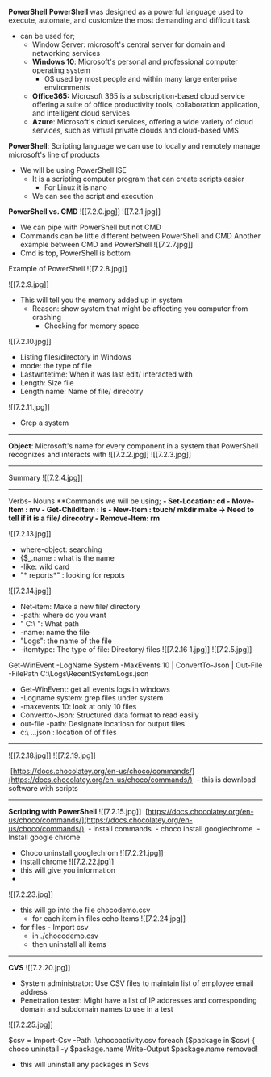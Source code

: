 **PowerShell**
**PowerShell** was designed as a powerful language used to execute, automate, and customize the most demanding and difficult task 
- can be used for;
	- Window Server: microsoft's central server for domain and networking services 
	- **Windows 10**: Microsoft's personal and professional computer operating system
		- OS used by most people and within many large enterprise environments
	- **Office365:** Microsoft 365 is a subscription-based cloud service offering a suite of office productivity tools, collaboration application, and intelligent cloud services
	- **Azure**: Microsoft's cloud services, offering a wide variety of cloud services, such as virtual private clouds and cloud-based VMS 

**PowerShell**: Scripting language we can use to locally and remotely manage microsoft's line of products
- We will be using PowerShell ISE 
	- It is a scripting computer program that can create scripts easier
		- For Linux it is nano
	- We can see the script and execution 

**PowerShell vs. CMD**
![[7.2.0.jpg]]
![[7.2.1.jpg]]
- We can pipe with PowerShell but not CMD
- Commands can be little different between PowerShell and CMD
Another example between CMD and PowerShell
![[7.2.7.jpg]]
- Cmd is top, PowerShell is bottom 

Example of PowerShell
![[7.2.8.jpg]]

![[7.2.9.jpg]]
- This will tell you the memory added up in system 
	- Reason: show system that might be affecting you computer from crashing
		- Checking for memory space

![[7.2.10.jpg]]
- Listing files/directory in Windows
- mode: the type of file 
- Lastwritetime: When it was last edit/ interacted with
- Length: Size file
- Length name: Name of file/ direcotry

![[7.2.11.jpg]]
- Grep a system 

___
**Object**: Microsoft's name for every component in a system that PowerShell recognizes and interacts with
![[7.2.2.jpg]]
![[7.2.3.jpg]]

___
Summary
![[7.2.4.jpg]]
____
Verbs- Nouns
**Commands we will be using; 
**- Set-Location: cd 
**- Move-Item : mv**
**- Get-ChildItem : ls**
**- New-Item : touch/ mkdir make -> Need to tell if it is a file/ direcotry**
**- Remove-Item: rm****

![[7.2.13.jpg]]
- where-object: searching 
- {$_.name : what is the name
- -like: wild card
- "*  reports*" : looking for repots 

![[7.2.14.jpg]]
- Net-item: Make a new file/ directory 
- -path: where do you want 
- "  C:\  ": What path 
- -name: name the file 
- "Logs": the name of the file 
- -itemtype: The type of file: Directory/ files 
![[7.2.16 1.jpg]]
![[7.2.5.jpg]]


Get-WinEvent -LogName System -MaxEvents 10 | ConvertTo-Json | Out-File -FilePath C:\Logs\RecentSystemLogs.json
- Get-WinEvent: get all events logs in windows
- -Logname system: grep files under system 
- -maxevents 10: look at only 10 files 
- Convertto-Json: Structured data format to read easily 
- out-file -path: Designate locatiosn for output files
- c:\ ...json : location of of files
___
![[7.2.18.jpg]]
![[7.2.19.jpg]]

 [https://docs.chocolatey.org/en-us/choco/commands/](https://docs.chocolatey.org/en-us/choco/commands/)
 - this is download software with scripts 
____
**Scripting with PowerShell**
![[7.2.15.jpg]]
 [https://docs.chocolatey.org/en-us/choco/commands/](https://docs.chocolatey.org/en-us/choco/commands/)
 - install commands 
 - choco install googlechrome
	 - Install google chrome 
- Choco uninstall googlechrom
![[7.2.21.jpg]]
 - install chrome 
![[7.2.22.jpg]]
- this will give you information 
- 

![[7.2.23.jpg]]
- this will go into the file chocodemo.csv 
	- for each item in files echo Items 
![[7.2.24.jpg]]
- for files - Import csv 
	- in ./chocodemo.csv
	- then uninstall all items 
___
**CVS**
![[7.2.20.jpg]]
- System administrator: Use CSV files to maintain list of employee email address
- Penetration tester: Might have a list of IP addresses and corresponding domain and subdomain names to use in a test 

![[7.2.25.jpg]]

$csv = Import-Csv -Path .\chocoactivity.csv
foreach ($package in $csv) {
    choco uninstall -y $package.name
    Write-Output $package.name removed!

- this will uninstall any packages in $cvs